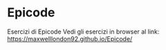# Epicode
 Esercizi di Epicode
 Vedi gli esercizi in browser al link: https://maxwelllondon92.github.io/Epicode/
